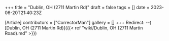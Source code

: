 +++
title = "Dublin, OH (2711 Martin Rd)"
draft = false
tags = []
date = 2023-06-20T21:40:23Z

[Article]
contributors = ["CorrectorMan"]
gallery = []
+++
Redirect: --) [Dublin, OH (2711 Martin Rd)]({{< ref "wiki/Dublin, OH (2711 Martin Road).md" >}})